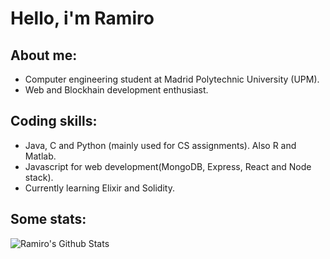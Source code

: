 # Hello, i'm Ramiro 

## About me:

* Computer engineering student at Madrid Polytechnic University (UPM).
* Web and Blockhain development enthusiast.

## Coding skills:

* Java, C and Python (mainly used for CS assignments). Also R and Matlab. 
* Javascript for web development(MongoDB, Express, React and Node stack).
* Currently learning Elixir and Solidity.

## Some stats:

![Ramiro's Github Stats](https://github-readme-stats.vercel.app/api?username=ramirolc02&bg_color=30,0ff1ce,904e95&title_color=fff&text_color=fff)
